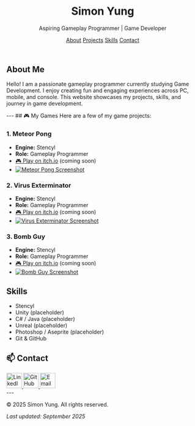 <!-- Header -->
  <header>
    <h1>Simon Yung</h1>
    <p>Aspiring Gameplay Programmer | Game Developer
    <nav>
      <a href="#about">About</a>
      <a href="#projects">Projects</a>
      <a href="#skills">Skills</a>
      <a href="#contact">Contact</a>
    </nav>
  </header>
  
  <!-- About -->
  <section id="about">
    <h2>About Me</h2>
    <p>Hello! I am a passionate gameplay programmer currently studying Game Development. 
       I enjoy creating fun and engaging experiences across PC, mobile, and console. 
       This website showcases my projects, skills, and journey in game development.</p>
  </section>
---
 <!-- Projects -->
## 🎮 My Games
Here are a few of my game projects:

### 1. Meteor Pong
- **Engine:** Stencyl
- **Role:** Gameplay Programmer
- [🎮 Play on itch.io](https://your-game-link.com) (coming soon)
- [![Meteor Pong Screenshot](https://i.postimg.cc/764s2v5h/Meteor-Pong-Main-Title-Screen.png)](meteor-pong.html)


### 2. Virus Exterminator
- **Engine:** Stencyl
- **Role:** Gameplay Programmer
- [🎮 Play on itch.io](https://your-game-link.com) (coming soon)
- [![Virus Exterminator Screenshot](https://i.postimg.cc/8km8w4Gx/Virus-Exterminator-Main-Title-Screen.png)](virus-exterminator.html)


### 3. Bomb Guy
- **Engine:** Stencyl
- **Role:** Gameplay Programmer
- [🎮 Play on itch.io](https://your-game-link.com) (coming soon)
- [![Bomb Guy Screenshot](https://i.postimg.cc/dQrQFGY9/Bomb-Guy-Main-Title-Screen.png)](bomb-guy.html)

 <!-- Skills -->
  <section id="skills" class="skills">
    <h2>Skills</h2>
    <ul>
      <li>Stencyl</li>
      <li>Unity (placeholder)</li>
      <li>C# / Java (placeholder)</li>
      <li>Unreal (placeholder)</li>
      <li>Photoshop / Aseprite (placeholder)</li>
      <li>Git & GitHub</li>
    </ul>
  </section>

<!-- Contact -->
## 📫 Contact
 <div class="social-icons">
 <!-- LinkedIn -->
  <a href="https://www.linkedin.com/in/simon-yung-1061351a4/" target="_blank">
  <img src="https://cdn-icons-png.flaticon.com/512/2111/2111499.png" 
       alt="LinkedIn" width="40" height="40">
  </a>

  <!-- GitHub -->
  <a href="https://github.com/Simonyung007" target="_blank">
    <img src="https://cdn-icons-png.flaticon.com/512/2111/2111432.png" width="40" alt="GitHub">
  </a>
  <!-- Email -->
  <a href="mailto:simonyung007@gmail.com ">
    <img src="https://cdn-icons-png.flaticon.com/512/732/732200.png" width="40" alt="Email">
  </a>
</div>
---

  <!-- Footer -->
  <footer>
    <p>&copy; 2025 Simon Yung. All rights reserved.</p>
  </footer>

</body>
</html>

*Last updated: September 2025*
